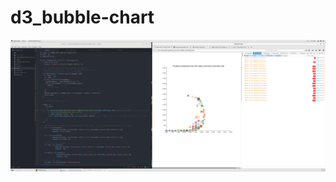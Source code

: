 # d3_bubble-chart
![screenshot](https://github.com/coltaemanuela/d3_bubble-chart/blob/master/Screenshot%20from%202018-03-09%2012-43-11.png)
